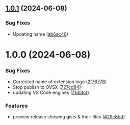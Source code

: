 ## [1.0.1](https://github.com/michaeljolley/vscode-gist/compare/v1.0.0...v1.0.1) (2024-06-08)


### Bug Fixes

* Updating name ([ab6ac46](https://github.com/michaeljolley/vscode-gist/commit/ab6ac46d1768720cee1ca8cb4c4af1a9cedd7f5a))

# 1.0.0 (2024-06-08)


### Bug Fixes

* Corrected name of extension logo ([2f76778](https://github.com/michaeljolley/vscode-gist/commit/2f76778f7313109d54bdf93bc4da9e688e6ec1d5))
* Stop publish to OVSX ([727cd84](https://github.com/michaeljolley/vscode-gist/commit/727cd84d232dd3b75cc75cc54d87c763499f0aee))
* updating VS Code engines ([71d5fcf](https://github.com/michaeljolley/vscode-gist/commit/71d5fcf1a93b648412edd9b98a486848a80b3cc2))


### Features

* preview release showing gists & their files ([429c8bd](https://github.com/michaeljolley/vscode-gist/commit/429c8bded52f24b0126f45eff890d27424e268d2))

